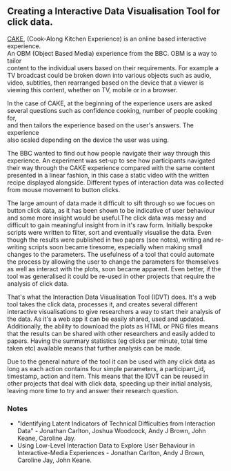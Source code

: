 ## Creating a Interactive Data Visualisation Tool for click data.

[CAKE](https://www.bbc.co.uk/taster/pilots/cook-along-kitchen-experience), (Cook-Along Kitchen Experience) is an online based interactive experience.  
An OBM (Object Based Media) experience from the BBC. OBM is a way to tailor  
content to the individual users based on their requirements. For example a  
TV broadcast could be broken down into various objects such as audio,  
video, subtitles, then rearranged based on the device that a viewer is  
viewing this content, whether on TV, mobile or in a browser.

In the case of CAKE, at the beginning of the experience users are asked  
several questions such as confidence cooking, number of people cooking for,  
and then tailors the experience based on the user's answers. The experience  
also scaled depending on the device the user was using.

The BBC wanted to find out how people navigate their way through this  
experience. An experiment was set-up to see how participants navigated their way through
the CAKE experience compared with the same content presented in a linear fashion, in this case 
a static video with the written recipe displayed alongside. Different types of interaction data was 
collected from mouse movement to button clicks.

The large amount of data made it difficult to sift through so we focues on button click data, as it has been 
shown to be indicative of user behaviour and some more insight would be useful.The click data was messy and difficult to 
gain meaningful insight from in it's raw form. Initially bespoke scripts were written to filter, sort and eventually visualise the data. 
Even though the results were published in two papers (see notes), writing and re-writing scripts soon became tiresome,
especially when making small changes to the parameters. The usefulness of a tool that 
could automate the process by allowing the user to change the parameters for themselves as well
as interact with the plots, soon became apparent. Even better, if the tool was generalised it could
be re-used in other projects that require the analysis of click data.

That's what the Interaction Data Visualisation Tool (IDVT) does. It's a web tool
takes the click data, processes it, and creates several different interactive visualisations to
give researchers a way to start their analysis of the data. As it's a web app it can be easily shared, used and updated. 
Additionally, the ability to download the plots as HTML or PNG files means that the results can be shared with other researchers and
easily added to papers. Having the summary statistics (eg clicks per minute, total time taken etc) available means that 
further analysis can be made.

Due to the general nature of the tool it can be used with any click data as long as each action contains four simple parameters, 
a participant_id, timestamp, action and item. This means that the IDVT can be reused in other projects that deal with click data,
speeding up their initial analysis, leaving more time to try and answer their research question. 

### Notes
* "Identifying Latent Indicators of Technical Difficulties from Interaction Data" -  Jonathan Carlton, Joshua Woodcock, Andy J Brown, John Keane, Caroline Jay.
* Using Low-Level Interaction Data to Explore User Behaviour in Interactive-Media Experiences - Jonathan Carlton, Andy J Brown, Caroline Jay, John Keane. 
